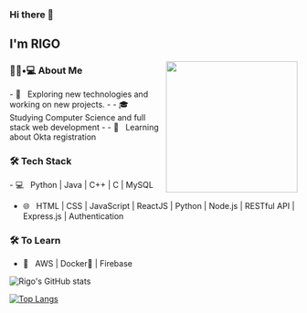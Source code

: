 ### Hi there 👋<h2> I'm RIGO</h2>
<img align='right' src="https://media.giphy.com/media/M9gbBd9nbDrOTu1Mqx/giphy.gif" width="230">

<h3> 👨🏻•💻 About Me </h3>
- 🤔 &nbsp; Exploring new technologies and working on new projects.
-
- 🎓 &nbsp; Studying Computer Science and full stack web development
-
- 🌱 &nbsp; Learning about Okta registration 

<h3>🛠 Tech Stack</h3>
- 💻 &nbsp; Python | Java | C++ | C | MySQL

- 🌐 &nbsp; HTML | CSS | JavaScript | ReactJS | Python | Node.js | RESTful API | Express.js | Authentication 

<!--
- 🛢 &nbsp; PostgreSQL 
- 🔧 &nbsp; Git | Linux
- 🖥 &nbsp; Responsive Design
-->



<h3>🛠 To Learn</h3>

- 🔧 &nbsp; AWS | Docker🐳 | Firebase 

![Rigo's GitHub stats](https://github-readme-stats.vercel.app/api?username=rigo0523&show_icons=true&theme=radical)

[![Top Langs](https://github-readme-stats.vercel.app/api/top-langs/?username=rigo0523&layout=compact)](https://github.com/rigo0523/github-readme-stats)

